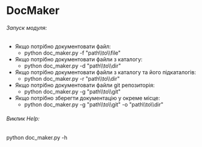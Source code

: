# DocMaker


###### Запуск модуля:
+ Якщо потрібно документовати файл:
  + python doc_maker.py -f "path\\\\to\\\\file"
+ Якщо потрібно документовати файли з каталогу:
  +  python doc_maker.py -d "path\\\\to\\\\dir"
+ Якщо потрібно документовати файли з каталогу та його підкаталогів:
  +  python doc_maker.py -r "path\\\\to\\\\dir"
+ Якщо потрібно документовати файли git репозиторія:
  +  python doc_maker.py -g "path\\\\to\\\\git"
+ Якщо потрібно зберегти документацію у окреме місце:
  + python doc_maker.py -g "path\\\\to\\\\git" -o "path\\\\to\\\\dir" 
 ###### Виклик Help:
   python doc_maker.py -h
      
        
